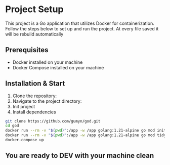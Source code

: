 # Project Setup

This project is a Go application that utilizes Docker for containerization. Follow the steps below to set up and run the project.
At every file saved it will be rebuild automatically

## Prerequisites

- Docker installed on your machine
- Docker Compose installed on your machine

## Installation & Start
1. Clone the repository:
2. Navigate to the project directory:
3. Init project
4. Install dependencies
```bash
git clone https://github.com/gumyn/god.git
cd god
docker run --rm -v "$(pwd)":/app -w /app golang:1.21-alpine go mod init mon-projet
docker run --rm -v "$(pwd)":/app -w /app golang:1.21-alpine go mod tidy
docker-compose up
```

## You are ready to DEV with your machine clean